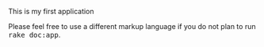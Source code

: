 This is my first application


Please feel free to use a different markup language if you do not plan to run
<tt>rake doc:app</tt>.
